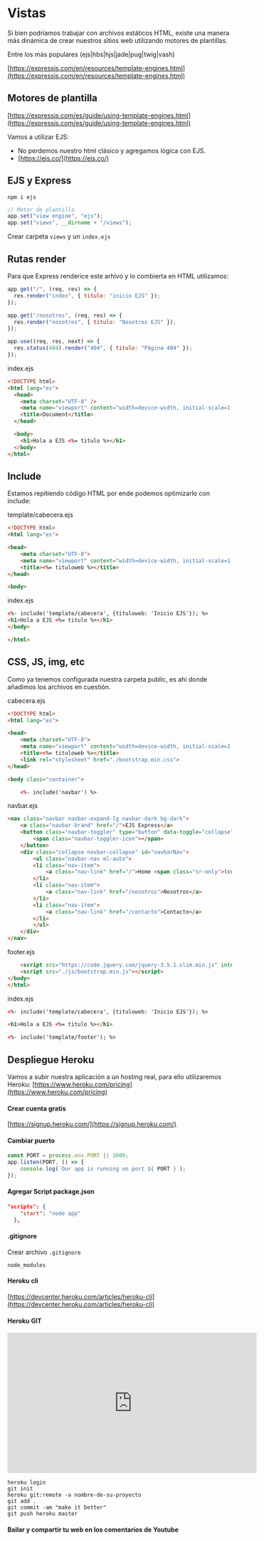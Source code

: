 # Vistas

Si bien podríamos trabajar con archivos estáticos HTML, existe una manera más dinámica de crear nuestros sitios web utilizando motores de plantillas.

Entre los más populares (ejs|hbs|hjs|jade|pug|twig|vash)

[https://expressjs.com/en/resources/template-engines.html](https://expressjs.com/en/resources/template-engines.html)

## Motores de plantilla

[https://expressjs.com/es/guide/using-template-engines.html](https://expressjs.com/es/guide/using-template-engines.html)

Vamos a utilizar EJS:

- No perdemos nuestro html clásico y agregamos lógica con EJS.
- [https://ejs.co/](https://ejs.co/)

## EJS y Express

```
npm i ejs
```

```js
// Motor de plantilla
app.set("view engine", "ejs");
app.set("views", __dirname + "/views");
```

Crear carpeta `views` y un `index.ejs`

## Rutas render

Para que Express renderice este arhivo y lo combierta en HTML utilizamos:

```js
app.get("/", (req, res) => {
  res.render("index", { titulo: "inicio EJS" });
});

app.get("/nosotros", (req, res) => {
  res.render("nosotros", { titulo: "Nosotros EJS" });
});

app.use((req, res, next) => {
  res.status(404).render("404", { titulo: "Página 404" });
});
```

index.ejs

```html
<!DOCTYPE html>
<html lang="es">
  <head>
    <meta charset="UTF-8" />
    <meta name="viewport" content="width=device-width, initial-scale=1.0" />
    <title>Document</title>
  </head>

  <body>
    <h1>Hola a EJS <%= titulo %></h1>
  </body>
</html>
```

## Include

Estamos repitiendo código HTML por ende podemos optimizarlo con include:

template/cabecera.ejs

```html
<!DOCTYPE html>
<html lang="es">

<head>
    <meta charset="UTF-8">
    <meta name="viewport" content="width=device-width, initial-scale=1.0">
    <title><%= tituloweb %></title>
</head>

<body>
```

index.ejs

```html
<%- include('template/cabecera', {tituloweb: 'Inicio EJS'}); %>
<h1>Hola a EJS <%= titulo %></h1>
</body>

</html>
```

## CSS, JS, img, etc
Como ya tenemos configurada nuestra carpeta public, es ahí donde añadimos los archivos en cuestión.

cabecera.ejs
```html
<!DOCTYPE html>
<html lang="es">

<head>
    <meta charset="UTF-8">
    <meta name="viewport" content="width=device-width, initial-scale=1.0">
    <title><%= tituloweb %></title>
    <link rel="stylesheet" href="./bootstrap.min.css">
</head>

<body class="container">

    <%- include('navbar') %>
```

navbar.ejs
```html
<nav class="navbar navbar-expand-lg navbar-dark bg-dark">
    <a class="navbar-brand" href="/">EJS Express</a>
    <button class="navbar-toggler" type="button" data-toggle="collapse" data-target="#navbarNav" aria-controls="navbarNav" aria-expanded="false" aria-label="Toggle navigation">
        <span class="navbar-toggler-icon"></span>
    </button>
    <div class="collapse navbar-collapse" id="navbarNav">
        <ul class="navbar-nav ml-auto">
        <li class="nav-item">
            <a class="nav-link" href="/">Home <span class="sr-only">(current)</span></a>
        </li>
        <li class="nav-item">
            <a class="nav-link" href="/nosotros">Nosotros</a>
        </li>
        <li class="nav-item">
            <a class="nav-link" href="/contacto">Contacto</a>
        </li>
        </ul>
    </div>
</nav>
```

footer.ejs
```html
    <script src="https://code.jquery.com/jquery-3.5.1.slim.min.js" integrity="sha384-DfXdz2htPH0lsSSs5nCTpuj/zy4C+OGpamoFVy38MVBnE+IbbVYUew+OrCXaRkfj" crossorigin="anonymous"></script>
    <script src="./js/bootstrap.min.js"></script>
</body>
</html>
```

index.ejs
```html
<%- include('template/cabecera', {tituloweb: 'Inicio EJS'}); %>

<h1>Hola a EJS <%= titulo %></h1>

<%- include('template/footer'); %>
```

## Despliegue Heroku
Vamos a subir nuestra aplicación a un hosting real, para ello utilizaremos Heroku: [https://www.heroku.com/pricing](https://www.heroku.com/pricing)

#### Crear cuenta gratis
[https://signup.heroku.com/](https://signup.heroku.com/)

#### Cambiar puerto
```js
const PORT = process.env.PORT || 3000;
app.listen(PORT, () => {
    console.log(`Our app is running on port ${ PORT }`);
});
```

#### Agregar Script package.json
```json
"scripts": {
    "start": "node app"
  },
```

#### .gitignore
Crear archivo ``.gitignore``
```
node_modules
```

#### Heroku cli
[https://devcenter.heroku.com/articles/heroku-cli](https://devcenter.heroku.com/articles/heroku-cli)

#### Heroku GIT
<iframe width="560" height="315" src="https://www.youtube.com/embed/hWglK8nWh60" frameborder="0" allow="accelerometer; autoplay; encrypted-media; gyroscope; picture-in-picture" allowfullscreen></iframe>

```
heroku login
git init
heroku git:remote -a nombre-de-su-proyecto
git add .
git commit -am "make it better"
git push heroku master
```

#### Bailar y compartir tu web en los comentarios de Youtube
<img :src="$withBase('/img/celebrar-2.gif')">

